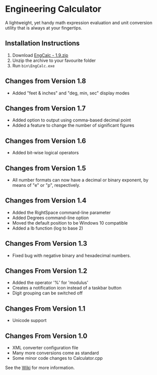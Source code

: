 # Engineering Calculator

A lightweight, yet handy math expression evaluation and unit conversion utility that is always at your fingertips.

## Installation Instructions

1. Download [EngCalc - 1.9.zip](https://sourceforge.net/projects/alwaysontopcalc/files/latest/download)
1. Unzip the archive to your favourite folder
1. Run `bin\EngCalc.exe`

## Changes from Version 1.8

- Added "feet & inches" and "deg, min, sec" display modes

## Changes from Version 1.7

- Added option to output using comma-based decimal point
- Added a feature to change the number of significant figures

## Changes from Version 1.6

- Added bit-wise logical operators

## Changes from Version 1.5

- All number formats can now have a decimal or binary exponent, by means of "e" or "p", respectively.

## Changes from Version 1.4

- Added the RightSpace command-line parameter
- Added Degrees command-line option
- Moved the default position to be Windows 10 compatible
- Added a lb function (log to base 2)

## Changes From Version 1.3

- Fixed bug with negative binary and hexadecimal numbers.

## Changes From Version 1.2

- Added the operator '%' for 'modulus'
- Creates a notification icon instead of a taskbar button
- Digit grouping can be switched off

## Changes From Version 1.1

- Unicode support

## Changes From Version 1.0

- XML converter configuration file
- Many more conversions come as standard
- Some minor code changes to Calculator.cpp

See the [Wiki](https://sourceforge.net/p/alwaysontopcalc/wiki) for more information.

